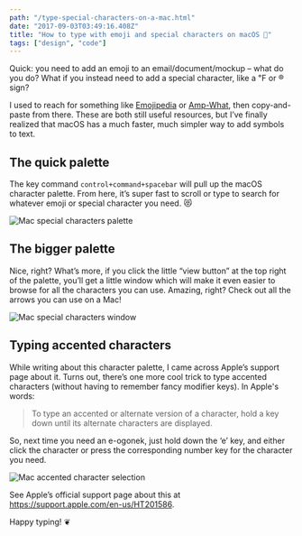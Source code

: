```yaml
---
path: "/type-special-characters-on-a-mac.html"
date: "2017-09-03T03:49:16.408Z" 
title: "How to type with emoji and special characters on macOS 🎨"
tags: ["design", "code"]
---
```


Quick: you need to add an emoji to an email/document/mockup – what do you do? What if you instead need to add a special character, like a ℉ or ® sign?

I used to reach for something like [Emojipedia](http://emojipedia.com) or [Amp-What](http://amp-what.com), then copy-and-paste from there. These are both still useful resources, but I’ve finally realized that macOS has a much faster, much simpler way to add symbols to text.


## The quick palette

The key command `control+command+spacebar` will pull up the macOS character palette. From here, it’s super fast to scroll or type to search for whatever emoji or special character you need. 😻

![Mac special characters palette](./images/mac-character-palette-2.png)

## The bigger palette

Nice, right? What’s more, if you click the little “view button” at the top right of the palette, you’ll get a little window which will make it even easier to browse for all the characters you can use. Amazing, right? Check out all the arrows you can use on a Mac!

![Mac special characters window](./images/mac-character-window-2.png)


## Typing accented characters

While writing about this character palette, I came across Apple’s support page about it. Turns out, there’s one more cool trick to type accented characters (without having to remember fancy modifier keys). In Apple's words:


> To type an accented or alternate version of a character, hold a key down until its alternate characters are displayed. 

So, next time you need an e-ogonek, just hold down the ‘e’ key, and either click the character or press the corresponding number key for the character you need.


![Mac accented character selection](./images/mac-accented-character-2.png)

See Apple’s official support page about this at https://support.apple.com/en-us/HT201586. 

Happy typing! ❦